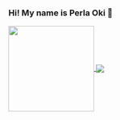 ### Hi! My name is Perla Oki 🖤

<!--
**P0KiD0Ki/P0KiD0Ki** is a ✨ _special_ ✨ repository because its `README.md` (this file) appears on your GitHub profile.
-->

 <div>
   <a href="https://github.com/P0KiD0Ki">
    <img align="center" height="170" src="https://github-readme-stats.vercel.app/api/top-langs/?username=P0KiD0Ki&layout=compact&langs_count=16&theme=dracula"/>
   <img align="center" src="https://github-readme-stats.vercel.app/api?username=P0KiD0Ki&show_icons=true&theme=dracula&include_all_commits=true&count_private=true&hide=issues"/>
 </div>
